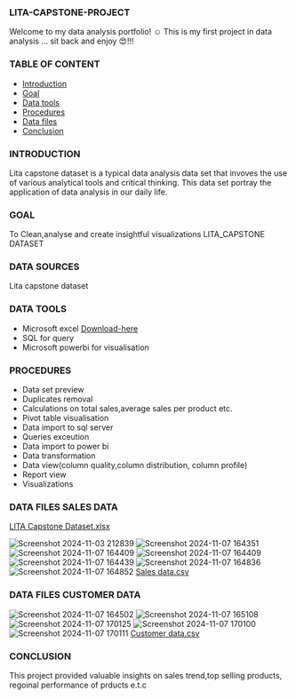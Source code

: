### LITA-CAPSTONE-PROJECT
Welcome to my data analysis portfolio! ☺ 
This is my first project in data analysis ...
sit back and enjoy 😍!!!

### TABLE OF CONTENT
- [Introduction](Introduction)
- [Goal](Goal)
- [Data tools](Data-tools)
- [Procedures](Procedures)
- [Data files](Data-files)
- [Conclusion](Conclusion)

### INTRODUCTION

Lita capstone dataset is a typical data analysis data set that invoves the use of various analytical tools and critical thinking.
This data set portray the application of data analysis in our daily life.

### GOAL
To Clean,analyse and create insightful visualizations LITA_CAPSTONE DATASET

### DATA SOURCES
Lita capstone dataset

### DATA TOOLS
- Microsoft excel [Download-here](https://www.microsoft.com)
- SQL for query
- Microsoft powerbi for visualisation

### PROCEDURES
- Data set preview
- Duplicates  removal
- Calculations on total sales,average sales per product etc. 
- Pivot table visualisation
- Data import to sql server
- Queries exceution
- Data import to power bi
- Data transformation
- Data view(column quality,column distribution, column profile)
- Report view
- Visualizations

### DATA FILES SALES DATA
[LITA Capstone Dataset.xlsx](https://github.com/user-attachments/files/17669191/LITA.Capstone.Dataset.xlsx)


![Screenshot 2024-11-03 212839](https://github.com/user-attachments/assets/4ff093d3-9c5d-4919-898a-db427138a740)
![Screenshot 2024-11-07 164351](https://github.com/user-attachments/assets/da95f891-bb82-4c14-a420-1a4ce3b9537b)
![Screenshot 2024-11-07 164409](https://github.com/user-attachments/assets/67285c24-45a2-4f05-adf0-13ef19d5688f)
![Screenshot 2024-11-07 164409](https://github.com/user-attachments/assets/0c759594-50eb-4028-849e-7e216531184a)
![Screenshot 2024-11-07 164439](https://github.com/user-attachments/assets/69a0f743-cced-4bed-bb12-49a59a3a3d80)
![Screenshot 2024-11-07 164836](https://github.com/user-attachments/assets/cc6880fb-8d95-4fbb-9fca-bd448bdc319f)
![Screenshot 2024-11-07 164852](https://github.com/user-attachments/assets/846c1c22-59c2-48c2-883c-08f36a67083f)
[Sales data.csv](https://github.com/user-attachments/files/17669054/Sales.data.csv)

### DATA FILES CUSTOMER DATA
![Screenshot 2024-11-07 164502](https://github.com/user-attachments/assets/eb0d997c-bdbf-41fe-a72d-8b49e511b87e)
![Screenshot 2024-11-07 165108](https://github.com/user-attachments/assets/f13416f4-45de-4435-9cc4-2c46a3426f59)
![Screenshot 2024-11-07 170125](https://github.com/user-attachments/assets/16a61672-2a0f-44c5-9d33-756adcc3f728)
![Screenshot 2024-11-07 170100](https://github.com/user-attachments/assets/4c783112-0cfd-4d55-b2db-6b5f6aeb7c48)
![Screenshot 2024-11-07 170111](https://github.com/user-attachments/assets/28d79408-20c8-43e1-bbca-859e0d41dc5e)
[Customer data.csv](https://github.com/user-attachments/files/17669129/Customer.data.csv)

### CONCLUSION
This project provided valuable insights on sales trend,top selling products, regoinal performance of prducts e.t.c
